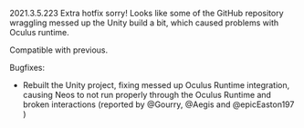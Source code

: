 2021.3.5.223
Extra hotfix sorry! Looks like some of the GitHub repository wraggling messed up the Unity build a bit, which caused problems with Oculus runtime.

Compatible with previous.

Bugfixes:
- Rebuilt the Unity project, fixing messed up Oculus Runtime integration, causing Neos to not run properly through the Oculus Runtime and broken interactions (reported by @Gourry, @Aegis and @epicEaston197 )
